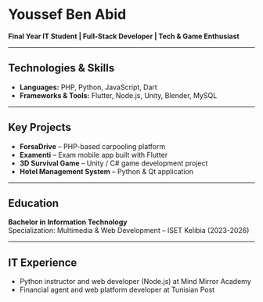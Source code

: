 # Youssef Ben Abid

**Final Year IT Student | Full-Stack Developer | Tech & Game Enthusiast**

---

## Technologies & Skills

- **Languages:** PHP, Python, JavaScript, Dart  
- **Frameworks & Tools:** Flutter, Node.js, Unity, Blender, MySQL

---

## Key Projects

- **ForsaDrive** – PHP-based carpooling platform  
- **Examenti** – Exam mobile app built with Flutter  
- **3D Survival Game** – Unity / C# game development project  
- **Hotel Management System** – Python & Qt application

---

## Education

**Bachelor in Information Technology**  
Specialization: Multimedia & Web Development – ISET Kelibia (2023-2026)

---

## IT Experience

- Python instructor and web developer (Node.js) at Mind Mirror Academy  
- Financial agent and web platform developer at Tunisian Post
